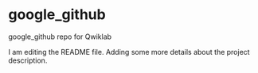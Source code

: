 
# google_github
google_github repo for Qwiklab

I am editing the README file. Adding some more details about the project description.
